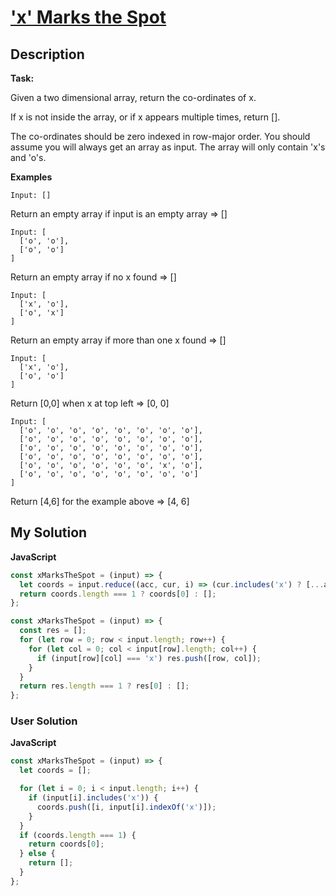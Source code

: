 # ['x' Marks the Spot](https://www.codewars.com/kata/5777fe3f355edbf0a5000d11)

## Description

**Task:**

Given a two dimensional array, return the co-ordinates of x.

If x is not inside the array, or if x appears multiple times, return [].

The co-ordinates should be zero indexed in row-major order.
You should assume you will always get an array as input. The array will only contain 'x's and 'o's.

**Examples**

```
Input: []
```

Return an empty array if input is an empty array => []

```
Input: [
  ['o', 'o'],
  ['o', 'o']
]
```

Return an empty array if no x found => []

```
Input: [
  ['x', 'o'],
  ['o', 'x']
]
```

Return an empty array if more than one x found => []

```
Input: [
  ['x', 'o'],
  ['o', 'o']
]
```

Return [0,0] when x at top left => [0, 0]

```
Input: [
  ['o', 'o', 'o', 'o', 'o', 'o', 'o', 'o'],
  ['o', 'o', 'o', 'o', 'o', 'o', 'o', 'o'],
  ['o', 'o', 'o', 'o', 'o', 'o', 'o', 'o'],
  ['o', 'o', 'o', 'o', 'o', 'o', 'o', 'o'],
  ['o', 'o', 'o', 'o', 'o', 'o', 'x', 'o'],
  ['o', 'o', 'o', 'o', 'o', 'o', 'o', 'o']
]
```

Return [4,6] for the example above => [4, 6]

## My Solution

**JavaScript**

```js
const xMarksTheSpot = (input) => {
  let coords = input.reduce((acc, cur, i) => (cur.includes('x') ? [...acc, [i, cur.indexOf('x')]] : acc), []);
  return coords.length === 1 ? coords[0] : [];
};
```

```js
const xMarksTheSpot = (input) => {
  const res = [];
  for (let row = 0; row < input.length; row++) {
    for (let col = 0; col < input[row].length; col++) {
      if (input[row][col] === 'x') res.push([row, col]);
    }
  }
  return res.length === 1 ? res[0] : [];
};
```

### User Solution

**JavaScript**

```js
const xMarksTheSpot = (input) => {
  let coords = [];

  for (let i = 0; i < input.length; i++) {
    if (input[i].includes('x')) {
      coords.push([i, input[i].indexOf('x')]);
    }
  }
  if (coords.length === 1) {
    return coords[0];
  } else {
    return [];
  }
};
```
